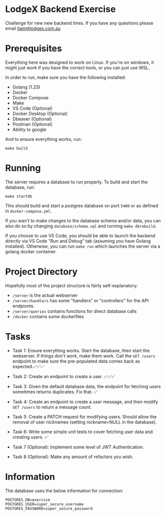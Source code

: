 # LodgeX Backend Exercise 

Challenge for new new backend hires. If you have any questions please email liam@lodgex.com.au

# Prerequisites 

Everything here was designed to work on Linux. If you're on windows, it might just work if you have the correct tools, or you can just use WSL.

In order to run, make sure you have the following installed:
* Golang (1.23)
* Docker
* Docker Compose
* Make
* VS Code (Optional) 
* Docker Desktop (Optional)
* Dbeaver (Optional)
* Postman (Optional) 
* Ability to google

And to ensure everything works, run:

```
make build
```

# Running 

The server requires a database to run properly. To build and start the database, run:

```
make startdb
```

This should build and start a postgres database on port `5400` or as defined in `docker-compose.yml`.

If you wan't to make changes to the database schema and/or data, you can also do so by changing `database/schema.sql` and running `make dbrebuild`.

If you choose to use VS Code, you should be able to launch the backend directly via VS Code "Run and Debug" tab (assuming you have Golang installed). Otherwise, you can run `make run` which launches the server via a golang docker container.

# Project Directory 

Hopefully most of the project structure is fairly self-explanatory:

* `/server` is the actual webserver 
* `/server/handlers` has some "handlers" or "controllers" for the API endpionts. 
* `/server/queries` contains functions for direct database calls 
* `/docker` contains some dockerfiles 

# Tasks 

* Task 1: Ensure everything works. Start the database, then start the webserver. If things don't work, make them work. Call the `GET /users` endpoint to make sure the pre-populated data comes back as expected.✅✅✅

* Task 2: Create an endpoint to create a user. ✅✅✅

* Task 3: Given the default database data, the endpoint for fetching users sometimes returns duplicates. Fix that. ✅

* Task 4: Create an endpoint to create a user message, and then modify `GET /users` to return a message count. 

* Task 5: Create a PATCH request for modifying users. Should allow the removal of user nicknames (setting nickname=NULL in the database). 

* Task 6: Write some simple unit tests to cover fetching user data and creating users. ✅

* Task 7 (Optional): Implement some level of JWT Authentication.

* Task 8 (Optional): Make any amount of refactors you wish. 


# Information 

The database uses the below information for connection:

```
POSTGRES_DB=exercise
POSTGRES_USER=super_secure_username
POSTGRES_PASSWORD=super_secure_password
```





